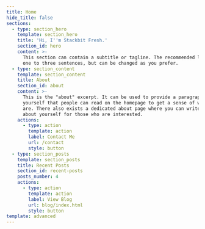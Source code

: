 ```yaml
---
title: Home
hide_title: false
sections:
  - type: section_hero
    template: section_hero
    title: 'Hi, I''m Stackbit Fresh.'
    section_id: hero
    content: >-
      This section can contain a subtitle or tagline. The recommended length is
      one to three sentences, but can be changed as you prefer.
  - type: section_content
    template: section_content
    title: About
    section_id: about
    content: >-
      This is the "about" excerpt. It can be used to provide a paragraph about
      yourself that people can read on the homepage to get a sense of who you
      are. There also exists a dedicated about page where you can write more
      about yourself for those who are interested.
    actions:
      - type: action
        template: action
        label: Contact Me
        url: /contact
        style: button
  - type: section_posts
    template: section_posts
    title: Recent Posts
    section_id: recent-posts
    posts_number: 4
    actions:
      - type: action
        template: action
        label: View Blog
        url: blog/index.html
        style: button
template: advanced
---
```

